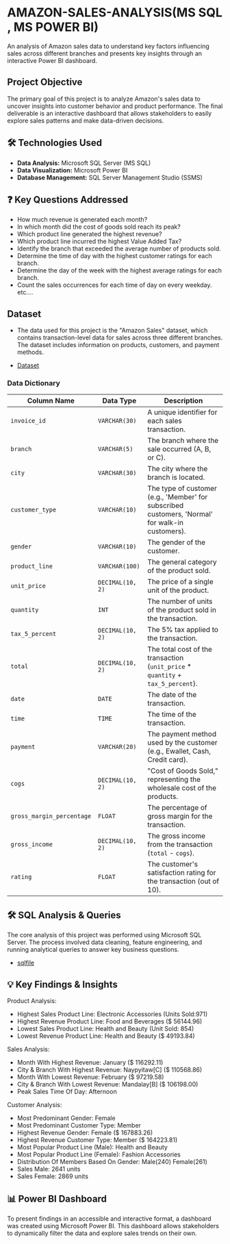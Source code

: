# AMAZON-SALES-ANALYSIS(MS SQL , MS POWER BI)
An analysis of Amazon sales data to understand key factors influencing sales across different branches and presents key insights through an interactive Power BI dashboard.

## Project Objective
The primary goal of this project is to analyze Amazon's sales data to uncover insights into customer behavior and product performance. The final deliverable is an interactive dashboard that allows stakeholders to easily explore sales patterns and make data-driven decisions.

## 🛠️ Technologies Used

*   **Data Analysis:** Microsoft SQL Server (MS SQL)
*   **Data Visualization:** Microsoft Power BI
*   **Database Management:** SQL Server Management Studio (SSMS)

## ❓ Key Questions Addressed
- How much revenue is generated each month?
- In which month did the cost of goods sold reach its peak?
- Which product line generated the highest revenue?
- Which product line incurred the highest Value Added Tax?
- Identify the branch that exceeded the average number of products sold.
- Determine the time of day with the highest customer ratings for each branch.
- Determine the day of the week with the highest average ratings for each branch.
- Count the sales occurrences for each time of day on every weekday.
etc....



## Dataset 
- The data used for this project is the "Amazon Sales" dataset, which contains transaction-level data for sales across three different branches. The dataset includes information on products, customers, and      payment methods.

- <a href="https://github.com/NITHISH261426/AMAZON-SALES-ANALYSIS/commit/0e3ff38c5bb0f24103e7d7c24d0d010d523d18eb">Dataset</a>

### Data Dictionary

| Column Name             | Data Type        | Description                                                  |
| ----------------------- | ---------------- | ------------------------------------------------------------ |
| `invoice_id`            | `VARCHAR(30)`    | A unique identifier for each sales transaction.              |
| `branch`                | `VARCHAR(5)`     | The branch where the sale occurred (A, B, or C).             |
| `city`                  | `VARCHAR(30)`    | The city where the branch is located.                        |
| `customer_type`         | `VARCHAR(10)`    | The type of customer (e.g., 'Member' for subscribed customers, 'Normal' for walk-in customers). |
| `gender`                | `VARCHAR(10)`    | The gender of the customer.                                  |
| `product_line`          | `VARCHAR(100)`   | The general category of the product sold.                    |
| `unit_price`            | `DECIMAL(10, 2)` | The price of a single unit of the product.                   |
| `quantity`              | `INT`            | The number of units of the product sold in the transaction.  |
| `tax_5_percent`         | `DECIMAL(10, 2)` | The 5% tax applied to the transaction.                       |
| `total`                 | `DECIMAL(10, 2)` | The total cost of the transaction (`unit_price` * `quantity` + `tax_5_percent`). |
| `date`                  | `DATE`           | The date of the transaction.                                 |
| `time`                  | `TIME`           | The time of the transaction.                                 |
| `payment`               | `VARCHAR(20)`    | The payment method used by the customer (e.g., Ewallet, Cash, Credit card). |
| `cogs`                  | `DECIMAL(10, 2)` | "Cost of Goods Sold," representing the wholesale cost of the products. |
| `gross_margin_percentage` | `FLOAT`          | The percentage of gross margin for the transaction.          |
| `gross_income`          | `DECIMAL(10, 2)` | The gross income from the transaction (`total` - `cogs`).    |
| `rating`                | `FLOAT`          | The customer's satisfaction rating for the transaction (out of 10). |





## 🛠️ SQL Analysis & Queries

The core analysis of this project was performed using Microsoft SQL Server. The process involved data cleaning, feature engineering, and running analytical queries to answer key business questions.

- <a href="https://github.com/NITHISH261426/AMAZON-SALES-ANALYSIS/blob/main/AMAZON%20SALES%20ANALYSIS%20NK.sql">sqlfile</a>

## 💡 Key Findings & Insights

Product Analysis: 

- Highest Sales Product Line: Electronic Accessories (Units Sold:971) 
- Highest Revenue Product Line: Food and Beverages ($ 56144.96) 
- Lowest Sales Product Line: Health and Beauty (Unit Sold: 854) 
- Lowest Revenue Product Line: Health and Beauty ($ 49193.84) 

Sales Analysis: 

- Month With Highest Revenue: January ($ 116292.11)
- City & Branch With Highest Revenue: Naypyitaw[C] ($ 110568.86)
- Month With Lowest Revenue: February ($ 97219.58)
- City & Branch With Lowest Revenue: Mandalay[B] ($ 106198.00)
- Peak Sales Time Of Day: Afternoon 

Customer Analysis: 

- Most Predominant Gender: Female
- Most Predominant Customer Type: Member
- Highest Revenue Gender: Female ($ 167883.26)
- Highest Revenue Customer Type: Member ($ 164223.81)
- Most Popular Product Line (Male): Health and Beauty
- Most Popular Product Line (Female): Fashion Accessories
- Distribution Of Members Based On Gender: Male(240) Female(261)
- Sales Male: 2641 units
- Sales Female: 2869 units

## 📊 Power BI Dashboard

To present findings in an accessible and interactive format, a dashboard was created using Microsoft Power BI. This dashboard allows stakeholders to dynamically filter the data and explore sales trends on their own.


